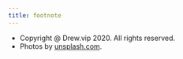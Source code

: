 ```yaml
---
title: footnote
---
```


* Copyright @ Drew.vip 2020. All rights reserved. 
* Photos by [unsplash.com](https://unsplash.com).
